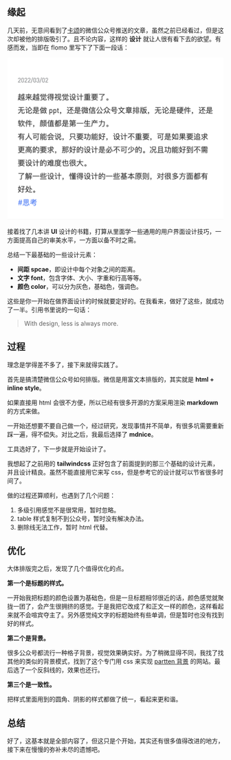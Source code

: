 ## 缘起

几天前，无意间看到了[卡颂](https://mp.weixin.qq.com/s/0W75vJ0CXt3JR7ua8ZOuFA)的微信公众号推送的文章，虽然之前已经看过，但是这次却被他的排版吸引了。且不论内容，这样的 **设计** 就让人很有看下去的欲望。有感而发，当即在 flomo 里写下了下面一段话：

![](./flomo.png)

接着找了几本讲 **UI** 设计的书籍，打算从里面学一些通用的用户界面设计技巧，一方面提高自己的审美水平，一方面以备不时之需。

总结一下最基础的一些设计元素：

- **间距 spcae**，即设计中每个对象之间的距离。
- **文字 font**，包含字体、大小、字重和行高等等。
- **颜色 color**，可以分为灰色，基础色，强调色。

这些是你一开始在做界面设计的时候就要定好的。在我看来，做好了这些，就成功了一半。引用书里说的一句话：

> With design, less is always more.

## 过程

理念是学得差不多了，接下来就得实践了。

首先是搞清楚微信公众号如何排版。微信是用富文本排版的，其实就是 **html + inline style**。

如果直接用 html 会很不方便，所以已经有很多开源的方案采用渲染 **markdown** 的方式来做。

一开始还想要不要自己做一个，经过研究，发现事情并不简单，有很多坑需要重新踩一遍，得不偿失。对比之后，我最后选择了 **mdnice**。

工具选好了，下一步就是开始设计了。

我想起了之前用的 **tailwindcss** 正好包含了前面提到的那三个基础的设计元素，并且设计精良。虽然不能直接用它来写 css，但是参考它的设计就可以节省很多时间了。

做的过程还算顺利，也遇到了几个问题：

1. 多级引用感觉不是很常用，暂时忽略。
2. table 样式复制不到公众号，暂时没有解决办法。
3. 删除线无法工作，暂时 html 代替。

## 优化

大体排版完之后，发现了几个值得优化的点。

**第一个是标题的样式。**

一开始我把标题的颜色设置为基础色，但是一旦标题相邻很近的话，颜色感觉就聚拢一团了，会产生很拥挤的感觉。于是我把它改成了和正文一样的颜色，这样看起来就不会喧宾夺主了。另外感觉纯文字的标题始终有些单调，但是暂时也没有找到好的样式。

**第二个是背景。**

很多公众号都流行一种格子背景，视觉效果确实好。为了稍微显得不同，我找了找其他的类似的背景模式，找到了这个专门用 css 来实现 [partten 背景](https://www.magicpattern.design/tools/css-backgrounds "partten 背景") 的网站。最后选了一个反斜线的，效果也还行。

**第三个是一致性。**

把样式里面用到的圆角、阴影的样式都做了统一，看起来更和谐。

## 总结

好了，这基本就是全部内容了，但这只是个开始，其实还有很多值得改进的地方，接下来在慢慢的弥补未尽的遗憾吧。
